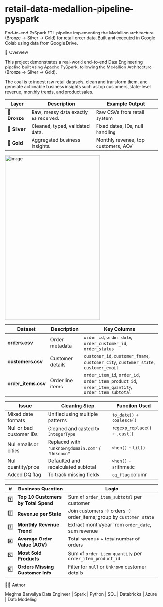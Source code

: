 # retail-data-medallion-pipeline-pyspark
End-to-end PySpark ETL pipeline implementing the Medallion architecture (Bronze → Silver → Gold) for retail order data. Built and executed in Google Colab using data from Google Drive.

🚀 Overview

This project demonstrates a real-world end-to-end Data Engineering pipeline built using Apache PySpark, following the Medallion Architecture (Bronze → Silver → Gold).

The goal is to ingest raw retail datasets, clean and transform them, and generate actionable business insights such as top customers, state-level revenue, monthly trends, and product sales.



| Layer         | Description                          | Example Output                      |
| ------------- | ------------------------------------ | ----------------------------------- |
| 🥉 **Bronze** | Raw, messy data exactly as received. | Raw CSVs from retail system         |
| 🥈 **Silver** | Cleaned, typed, validated data.      | Fixed dates, IDs, null handling     |
| 🥇 **Gold**   | Aggregated business insights.        | Monthly revenue, top customers, AOV |


<img width="313" height="541" alt="image" src="https://github.com/user-attachments/assets/5c5bc123-51b3-46de-a81e-ffcb679fbd81" />



| Dataset             | Description      | Key Columns                                                                                        |
| ------------------- | ---------------- | -------------------------------------------------------------------------------------------------- |
| **orders.csv**      | Order metadata   | `order_id`, `order_date`, `order_customer_id`, `order_status`                                      |
| **customers.csv**   | Customer details | `customer_id`, `customer_fname`, `customer_city`, `customer_state`, `customer_email`               |
| **order_items.csv** | Order line items | `order_item_id`, `order_id`, `order_item_product_id`, `order_item_quantity`, `order_item_subtotal` |




| Issue                    | Cleaning Step                                      | Function Used                  |
| ------------------------ | -------------------------------------------------- | ------------------------------ |
| Mixed date formats       | Unified using multiple patterns                    | `to_date()` + `coalesce()`     |
| Null or bad customer IDs | Cleaned and casted to `IntegerType`                | `regexp_replace()` + `.cast()` |
| Null emails or cities    | Replaced with `"unknown@domain.com"` / `"Unknown"` | `when()` + `lit()`             |
| Null quantity/price      | Defaulted and recalculated subtotal                | `when()` + arithmetic          |
| Added DQ flag            | To track missing fields                            | `dq_flag` column               |





| #   | Business Question                   | Logic                                                            |
| --- | ----------------------------------- | ---------------------------------------------------------------- |
| 1️⃣ | **Top 10 Customers by Total Spend** | Sum of `order_item_subtotal` per customer                        |
| 2️⃣ | **Revenue per State**               | Join customers → orders → order_items; group by `customer_state` |
| 3️⃣ | **Monthly Revenue Trend**           | Extract month/year from `order_date`, sum revenue                |
| 4️⃣ | **Average Order Value (AOV)**       | Total revenue ÷ total number of orders                           |
| 5️⃣ | **Most Sold Products**              | Sum of `order_item_quantity` per `order_item_product_id`         |
| 6️⃣ | **Orders Missing Customer Info**    | Filter for `null` or `Unknown` customer details                  |



🧑‍💻 Author

Meghna Barvaliya
Data Engineer | Spark | Python | SQL | Databricks | Azure | Data Modeling
